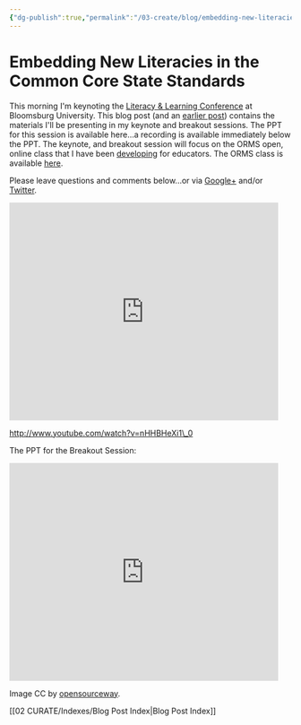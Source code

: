 ```yaml
---
{"dg-publish":true,"permalink":"/03-create/blog/embedding-new-literacies-in-the-common-core-state-standards/","title":"Embedding New Literacies in the Common Core State Standards","tags":["literacy","new-literacies"]}
---
```


# Embedding New Literacies in the Common Core State Standards

This morning I'm keynoting the [Literacy & Learning Conference](http://www.bloomu.edu/literacy) at Bloomsburg University. This blog post (and an [earlier post](http://wiobyrne.com/keynote-at-the-literacy-and-learning-conference/)) contains the materials I'll be presenting in my keynote and breakout sessions. The PPT for this session is available here...a recording is available immediately below the PPT. The keynote, and breakout session will focus on the ORMS open, online class that I have been [developing](http://wiobyrne.com/embedding-technology-instruction-in-common-core-state-standards-a-mooc/) for educators. The ORMS class is available [here](https://sites.google.com/site/ormsmodel/).

Please leave questions and comments below...or via [Google+](https://plus.google.com/111576401886299659895/posts?utm_source=chrome_ntp_icon&utm_medium=chrome_app&utm_campaign=chrome) and/or [Twitter](https://twitter.com/wiobyrne). 

<iframe src="https://docs.google.com/presentation/d/14PxJ52pXi7VyFRX-1lJVOlsiDQ8DL7bobAw6L2v06Pg/embed?start=false&amp;loop=false&amp;delayms=3000" height="389" width="480" allowfullscreen="true" frameborder="0"></iframe>

http://www.youtube.com/watch?v=nHHBHeXi1\_0

The PPT for the Breakout Session:

<iframe src="https://docs.google.com/presentation/d/12o2cV_eeQyrKS8EIHDm5xh_NnwxtfygzbjBHkE_Z-k4/embed?start=false&amp;loop=false&amp;delayms=3000" height="389" width="480" allowfullscreen="true" frameborder="0"></iframe>

Image CC by [opensourceway](http://www.flickr.com/photos/opensourceway/8296581995/sizes/o/in/photostream/).

[[02 CURATE/Indexes/Blog Post Index\|Blog Post Index]]